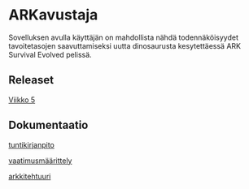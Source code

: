 # ARKavustaja
Sovelluksen avulla käyttäjän on mahdollista nähdä todennäköisyydet tavoitetasojen saavuttamiseksi uutta dinosaurusta kesytettäessä ARK Survival Evolved pelissä.

## Releaset

[Viikko 5](https://github.com/Fimen/ot-harjoitustyo/releases/tag/viikko5)

## Dokumentaatio

[tuntikirjanpito](https://github.com/Fimen/ot-harjoitustyo/blob/master/dokumentaatio/tuntikirjanpito.md)

[vaatimusmäärittely](https://github.com/Fimen/ot-harjoitustyo/blob/master/dokumentaatio/vaatimusmaarittely.md)

[arkkitehtuuri](https://github.com/Fimen/ot-harjoitustyo/blob/master/dokumentaatio/arkkitehtuuri.md)

